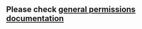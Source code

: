 ## Please check [general permissions documentation](../base-permissions/README.md#storagePermission)
